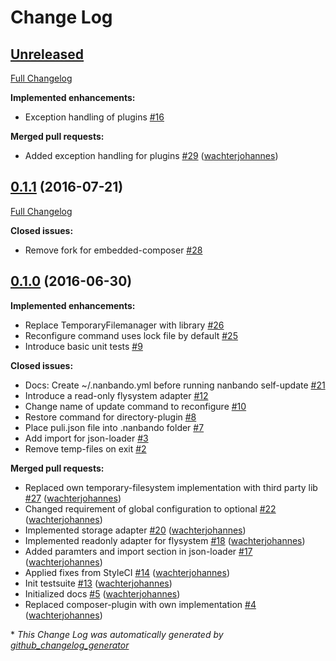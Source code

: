 # Change Log

## [Unreleased](https://github.com/nanbando/core/tree/HEAD)

[Full Changelog](https://github.com/nanbando/core/compare/0.1.1...HEAD)

**Implemented enhancements:**

- Exception handling of plugins [\#16](https://github.com/nanbando/core/issues/16)

**Merged pull requests:**

- Added exception handling for plugins [\#29](https://github.com/nanbando/core/pull/29) ([wachterjohannes](https://github.com/wachterjohannes))

## [0.1.1](https://github.com/nanbando/core/tree/0.1.1) (2016-07-21)
[Full Changelog](https://github.com/nanbando/core/compare/0.1.0...0.1.1)

**Closed issues:**

- Remove fork for embedded-composer [\#28](https://github.com/nanbando/core/issues/28)

## [0.1.0](https://github.com/nanbando/core/tree/0.1.0) (2016-06-30)
**Implemented enhancements:**

- Replace TemporaryFilemanager with library [\#26](https://github.com/nanbando/core/issues/26)
- Reconfigure command uses lock file by default [\#25](https://github.com/nanbando/core/issues/25)
- Introduce basic unit tests [\#9](https://github.com/nanbando/core/issues/9)

**Closed issues:**

- Docs: Create ~/.nanbando.yml before running nanbando self-update [\#21](https://github.com/nanbando/core/issues/21)
- Introduce a read-only flysystem adapter [\#12](https://github.com/nanbando/core/issues/12)
- Change name of update command to reconfigure [\#10](https://github.com/nanbando/core/issues/10)
- Restore command for directory-plugin [\#8](https://github.com/nanbando/core/issues/8)
- Place puli.json file into .nanbando folder [\#7](https://github.com/nanbando/core/issues/7)
- Add import for json-loader [\#3](https://github.com/nanbando/core/issues/3)
- Remove temp-files on exit [\#2](https://github.com/nanbando/core/issues/2)

**Merged pull requests:**

- Replaced own temporary-filesystem implementation with third party lib [\#27](https://github.com/nanbando/core/pull/27) ([wachterjohannes](https://github.com/wachterjohannes))
- Changed requirement of global configuration to optional [\#22](https://github.com/nanbando/core/pull/22) ([wachterjohannes](https://github.com/wachterjohannes))
- Implemented storage adapter [\#20](https://github.com/nanbando/core/pull/20) ([wachterjohannes](https://github.com/wachterjohannes))
- Implemented readonly adapter for flysystem [\#18](https://github.com/nanbando/core/pull/18) ([wachterjohannes](https://github.com/wachterjohannes))
- Added paramters and import section in json-loader [\#17](https://github.com/nanbando/core/pull/17) ([wachterjohannes](https://github.com/wachterjohannes))
- Applied fixes from StyleCI [\#14](https://github.com/nanbando/core/pull/14) ([wachterjohannes](https://github.com/wachterjohannes))
- Init testsuite [\#13](https://github.com/nanbando/core/pull/13) ([wachterjohannes](https://github.com/wachterjohannes))
- Initialized docs [\#5](https://github.com/nanbando/core/pull/5) ([wachterjohannes](https://github.com/wachterjohannes))
- Replaced composer-plugin with own implementation [\#4](https://github.com/nanbando/core/pull/4) ([wachterjohannes](https://github.com/wachterjohannes))



\* *This Change Log was automatically generated by [github_changelog_generator](https://github.com/skywinder/Github-Changelog-Generator)*